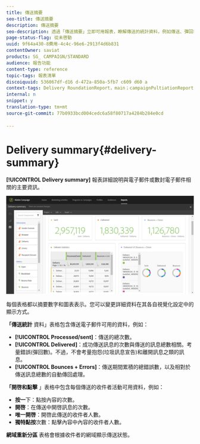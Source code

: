 ```yaml
---
title: 傳送摘要
seo-title: 傳送摘要
description: 傳送摘要
seo-description: 透過「傳送摘要」立即可用報表，瞭解傳送的統計資料，例如傳送、彈回數和開啓次數。
page-status-flag: 從未啓動
uuid: 9f64a430-8費用-4c4c-96e6-2913f4d6b831
contentOwner: saviat
products: SG_ CAMPAIGN/STANDARD
audience: 報告功能
content-type: reference
topic-tags: 報表清單
discoiquuid: 536067df-d16 d-472a-850a-5fb7 c609 d60 a
context-tags: Delivery RoundationReport，main；campaignPultiationReport，main；ProgramstationReport，主要
internal: n
snippet: y
translation-type: tm+mt
source-git-commit: 77b0933bcd004cedc6a58f80717a4284b284e0cd

---
```



# Delivery summary{#delivery-summary}

**[!UICONTROL Delivery summary]** 報表詳細說明與電子郵件或數封電子郵件相關的主要資訊。

![](assets/campaign_reports_1.png)

每個表格都以摘要數字和圖表表示。您可以變更詳細資料在其各自視覺化設定中的顯示方式。

**「傳送統計** 資料」表格包含傳送電子郵件可用的資料，例如：

* **[!UICONTROL Processed/sent]**：傳送的總次數。
* **[!UICONTROL Delivered]**：成功傳送訊息的次數與傳送的訊息總數相關。考量錯誤(彈回數)。不過，不會考量抱怨(垃圾訊息宣告)和離開訊息之類的訊息。
* **[!UICONTROL Bounces + Errors]**：傳送期間累積的總錯誤數，以及相對於傳送訊息總數的自動傳回處理。

**「開啓和點擊** 」表格中包含每個傳送的收件者活動可用資料，例如：

* **按一**&#x200B;下：點按內容的次數。
* **開啓**：在傳送中開啓訊息的次數。
* **唯一開啓**：開啓此傳送的收件者人數。
* **獨特點按**&#x200B;次數：點擊內容中內容的收件者人數。

**網域重新分區** 表格會根據收件者的網域顯示傳送狀態。
